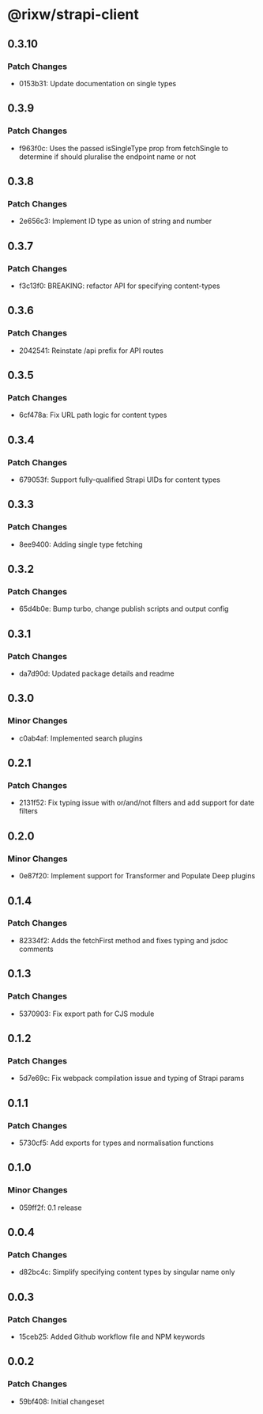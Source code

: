 # @rixw/strapi-client

## 0.3.10

### Patch Changes

- 0153b31: Update documentation on single types

## 0.3.9

### Patch Changes

- f963f0c: Uses the passed isSingleType prop from fetchSingle to determine if should pluralise the endpoint name or not

## 0.3.8

### Patch Changes

- 2e656c3: Implement ID type as union of string and number

## 0.3.7

### Patch Changes

- f3c13f0: BREAKING: refactor API for specifying content-types

## 0.3.6

### Patch Changes

- 2042541: Reinstate /api prefix for API routes

## 0.3.5

### Patch Changes

- 6cf478a: Fix URL path logic for content types

## 0.3.4

### Patch Changes

- 679053f: Support fully-qualified Strapi UIDs for content types

## 0.3.3

### Patch Changes

- 8ee9400: Adding single type fetching

## 0.3.2

### Patch Changes

- 65d4b0e: Bump turbo, change publish scripts and output config

## 0.3.1

### Patch Changes

- da7d90d: Updated package details and readme

## 0.3.0

### Minor Changes

- c0ab4af: Implemented search plugins

## 0.2.1

### Patch Changes

- 2131f52: Fix typing issue with or/and/not filters and add support for date filters

## 0.2.0

### Minor Changes

- 0e87f20: Implement support for Transformer and Populate Deep plugins

## 0.1.4

### Patch Changes

- 82334f2: Adds the fetchFirst method and fixes typing and jsdoc comments

## 0.1.3

### Patch Changes

- 5370903: Fix export path for CJS module

## 0.1.2

### Patch Changes

- 5d7e69c: Fix webpack compilation issue and typing of Strapi params

## 0.1.1

### Patch Changes

- 5730cf5: Add exports for types and normalisation functions

## 0.1.0

### Minor Changes

- 059ff2f: 0.1 release

## 0.0.4

### Patch Changes

- d82bc4c: Simplify specifying content types by singular name only

## 0.0.3

### Patch Changes

- 15ceb25: Added Github workflow file and NPM keywords

## 0.0.2

### Patch Changes

- 59bf408: Initial changeset
